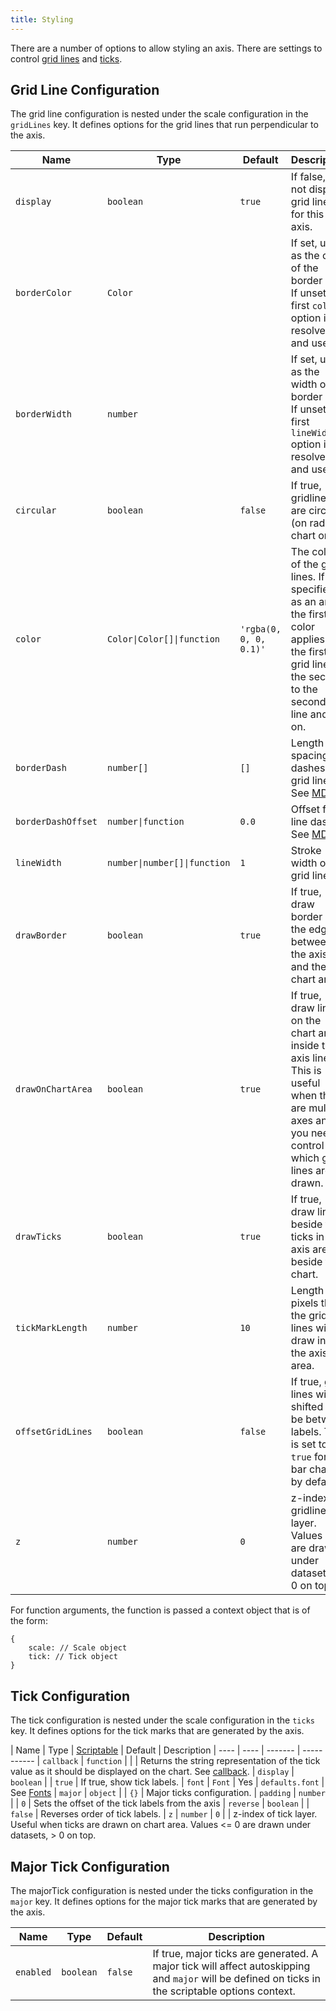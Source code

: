 ```yaml
---
title: Styling
---
```


There are a number of options to allow styling an axis. There are settings to control [grid lines](#grid-line-configuration) and [ticks](#tick-configuration).

## Grid Line Configuration

The grid line configuration is nested under the scale configuration in the `gridLines` key. It defines options for the grid lines that run perpendicular to the axis.

| Name | Type | Default | Description
| ---- | ---- | ------- | -----------
| `display` | `boolean` | `true` | If false, do not display grid lines for this axis.
| `borderColor` | `Color` | | If set, used as the color of the border line. If unset, the first `color` option is resolved and used.
| `borderWidth` | `number` | | If set, used as the width of the border line. If unset, the first `lineWidth` option is resolved and used.
| `circular` | `boolean` | `false` | If true, gridlines are circular (on radar chart only).
| `color` | <code>Color&#124;Color[]&#124;function</code> | `'rgba(0, 0, 0, 0.1)'` | The color of the grid lines. If specified as an array, the first color applies to the first grid line, the second to the second grid line and so on.
| `borderDash` | `number[]` | `[]` | Length and spacing of dashes on grid lines. See [MDN](https://developer.mozilla.org/en-US/docs/Web/API/CanvasRenderingContext2D/setLineDash).
| `borderDashOffset` | <code>number&#124;function</code> | `0.0` | Offset for line dashes. See [MDN](https://developer.mozilla.org/en-US/docs/Web/API/CanvasRenderingContext2D/lineDashOffset).
| `lineWidth` | <code>number&#124;number[]&#124;function</code> | `1` | Stroke width of grid lines.
| `drawBorder` | `boolean` | `true` | If true, draw border at the edge between the axis and the chart area.
| `drawOnChartArea` | `boolean` | `true` | If true, draw lines on the chart area inside the axis lines. This is useful when there are multiple axes and you need to control which grid lines are drawn.
| `drawTicks` | `boolean` | `true` | If true, draw lines beside the ticks in the axis area beside the chart.
| `tickMarkLength` | `number` | `10` | Length in pixels that the grid lines will draw into the axis area.
| `offsetGridLines` | `boolean` | `false` | If true, grid lines will be shifted to be between labels. This is set to `true` for a bar chart by default.
| `z` | `number` | `0` | z-index of gridline layer. Values &lt;= 0 are drawn under datasets, &gt; 0 on top.

For function arguments, the function is passed a context object that is of the form:

```javscript
{
    scale: // Scale object
    tick: // Tick object
}
```

## Tick Configuration

The tick configuration is nested under the scale configuration in the `ticks` key. It defines options for the tick marks that are generated by the axis.

| Name | Type | [Scriptable](../general/options.md#scriptable-options) | Default | Description
| ---- | ---- | ------- | -----------
| `callback` | `function` | | | Returns the string representation of the tick value as it should be displayed on the chart. See [callback](../axes/labelling.md#creating-custom-tick-formats).
| `display` | `boolean` | | `true` | If true, show tick labels.
| `font` | `Font` | Yes | `defaults.font` | See [Fonts](fonts.md)
| `major` | `object` | | `{}` | Major ticks configuration.
| `padding` | `number` | | `0` | Sets the offset of the tick labels from the axis
| `reverse` | `boolean` | | `false` | Reverses order of tick labels.
| `z` | `number` | `0` | | z-index of tick layer. Useful when ticks are drawn on chart area. Values &lt;= 0 are drawn under datasets, &gt; 0 on top.

## Major Tick Configuration

The majorTick configuration is nested under the ticks configuration in the `major` key. It defines options for the major tick marks that are generated by the axis.

| Name | Type | Default | Description
| ---- | ---- | ------- | -----------
| `enabled` | `boolean` | `false` | If true, major ticks are generated. A major tick will affect autoskipping and `major` will be defined on ticks in the scriptable options context.
